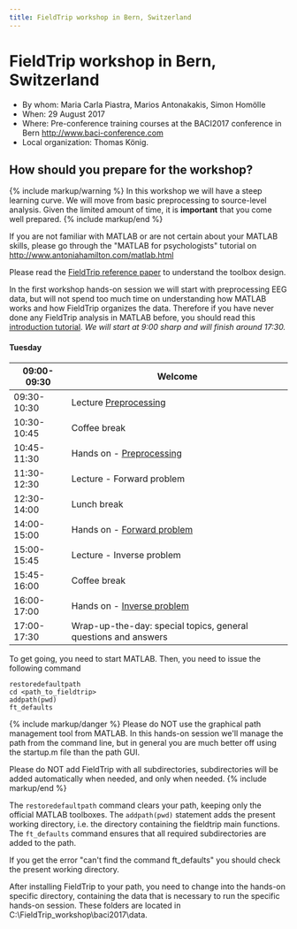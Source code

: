 ```yaml
---
title: FieldTrip workshop in Bern, Switzerland
---
```


# FieldTrip workshop in Bern, Switzerland

- By whom: Maria Carla Piastra, Marios Antonakakis, Simon Homölle
- When: 29 August 2017
- Where: Pre-conference training courses at the BACI2017 conference in Bern <http://www.baci-conference.com>
- Local organization: Thomas König.

## How should you prepare for the workshop?

{% include markup/warning %}
In this workshop we will have a steep learning curve. We will move from basic preprocessing to source-level analysis. Given the limited amount of time, it is **important** that you come well prepared.
{% include markup/end %}

If you are not familiar with MATLAB or are not certain about your MATLAB skills, please go through the "MATLAB for psychologists" tutorial on <http://www.antoniahamilton.com/matlab.html>

Please read the [FieldTrip reference paper](http://www.hindawi.com/journals/cin/2011/156869/) to understand the toolbox design.

In the first workshop hands-on session we will start with preprocessing EEG data, but will not spend too much time on understanding how MATLAB works and how FieldTrip organizes the data. Therefore if you have never done any FieldTrip analysis in MATLAB before, you should read this [introduction tutorial](/tutorial/introduction).
_We will start at 9:00 sharp and will finish around 17:30._

#### Tuesday

| 09:00-09:30 | Welcome                                                                                                                           |
| ----------- | --------------------------------------------------------------------------------------------------------------------------------- |
| 09:30-10:30 | Lecture [Preprocessing](https:/download.fieldtriptoolbox.org/workshop/baci2017/antonakakis_preprocessing_29_08_2017.pptx)         |
| 10:30-10:45 | Coffee break                                                                                                                      |
| 10:45-11:30 | Hands on - [Preprocessing](/workshop/baci2017/preprocessing)                                                                      |
| 11:30-12:30 | Lecture - Forward problem                                                                                                         |
| 12:30-14:00 | Lunch break                                                                                                                       |
| 14:00-15:00 | Hands on - [Forward problem](/workshop/baci2017/forwardproblem)                                                                   |
| 15:00-15:45 | Lecture - Inverse problem                                                                                                         |
| 15:45-16:00 | Coffee break                                                                                                                      |
| 16:00-17:00 | Hands on - [Inverse problem](/workshop/baci2017/inverseproblem)                                                                   |
| 17:00-17:30 | Wrap-up-the-day: special topics, general questions and answers                                                                    |

To get going, you need to start MATLAB. Then, you need to issue the following command

    restoredefaultpath
    cd <path_to_fieldtrip>
    addpath(pwd)
    ft_defaults

{% include markup/danger %}
Please do NOT use the graphical path management tool from MATLAB. In this hands-on session we'll manage the path from the command line, but in general you are much better off using the startup.m file than the path GUI.

Please do NOT add FieldTrip with all subdirectories, subdirectories will be added automatically when needed, and only when needed.
{% include markup/end %}

The `restoredefaultpath` command clears your path, keeping only the official MATLAB toolboxes. The `addpath(pwd)` statement adds the present working directory, i.e. the directory containing the fieldtrip main functions. The `ft_defaults` command ensures that all required subdirectories are added to the path.

If you get the error "can't find the command ft_defaults" you should check the present working directory.

After installing FieldTrip to your path, you need to change into the hands-on specific directory, containing the data that is necessary to run the specific hands-on session. These folders are located in C:\\FieldTrip_workshop\\baci2017\\data.
